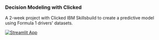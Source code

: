 ### Decision Modeling with Clicked
A 2-week project with Clicked IBM Skillsbuild to create a predictive model using Formula 1 drivers' datasets. 

[![Streamlit App](https://static.streamlit.io/badges/streamlit_badge_black_white.svg)](https://decision-modeling.streamlit.app)
